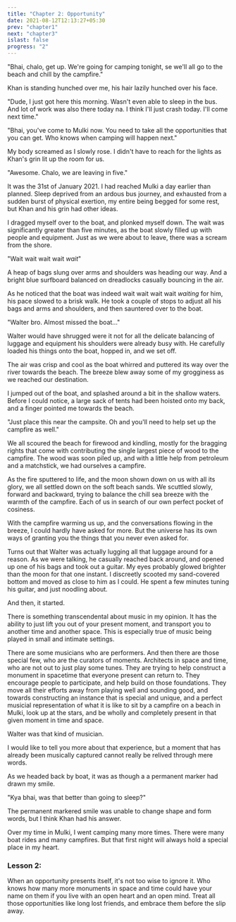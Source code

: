 ```yaml
---
title: "Chapter 2: Opportunity"
date: 2021-08-12T12:13:27+05:30
prev: "chapter1"
next: "chapter3"
islast: false
progress: "2"
---
```


"Bhai, chalo, get up. We're going for camping tonight, se we'll all go to
the beach and chill by the campfire."

Khan is standing hunched over me, his hair lazily hunched over his face.

"Dude, I just got here this morning. Wasn't even able to sleep in the bus.
And lot of work was also there today na. I think I'll just crash today. I'll
come next time."

"Bhai, you've come to Mulki now. You need to take all the opportunities that you
can get. Who knows when camping will happen next."

My body screamed as I slowly rose. I didn't have to reach for the lights as
Khan's grin lit up the room for us.

"Awesome. Chalo, we are leaving in five."

It was the 31st of January 2021. I had reached Mulki a day earlier than
planned. Sleep deprived from an ardous bus journey, and exhausted from a sudden
burst of physical exertion, my entire being begged for some rest, but Khan and
his grin had other ideas.

I dragged myself over to the boat, and plonked myself down. The wait was
significantly greater than five minutes, as the boat slowly filled up with
people and equipment. Just as we were about to leave, there was a scream
from the shore.

"Wait wait wait wait _wait_"

A heap of bags slung over arms and shoulders was heading our way. And a bright blue
surfboard balanced on dreadlocks casually bouncing in the air.

As he noticed that the boat was indeed wait wait wait wait _waiting_ for him,
his pace slowed to a brisk walk. He took a couple of stops to adjust all his
bags and arms and shoulders, and then sauntered over to the boat.

"Walter bro. Almost missed the boat..."

Walter would have shrugged were it not for all the delicate balancing of luggage
and equipment his shoulders were already busy with. He carefully loaded his
things onto the boat, hopped in, and we set off.

The air was crisp and cool as the boat whirred and puttered its way over the
river towards the beach. The breeze blew away some of my grogginess as we
reached our destination.

I jumped out of the boat, and splashed around a bit in the shallow waters. Before
I could notice, a large sack of tents had been hoisted onto my back, and a finger
pointed me towards the beach.

"Just place this near the campsite. Oh and you'll need to help set up the
campfire as well."

We all scoured the beach for firewood and kindling,
mostly for the bragging rights that come with contributing the single
largest piece of wood to the campfire. The wood was soon piled up, and with a
little help from petroleum and a matchstick, we had ourselves a campfire.

As the fire sputtered to life, and the moon shown down on us with all its
glory, we all settled down on the soft beach sands. We scuttled slowly,
forward and backward, trying to balance the chill sea breeze with the warmth
of the campfire. Each of us in search of our own perfect pocket of cosiness.

With the campfire warming us up, and the conversations flowing in the breeze,
I could hardly have asked for more. But the universe has its own ways of
granting you the things that you never even asked for.

Turns out that Walter was actually lugging all that luggage around for a reason.
As we were talking, he casually reached back around, and opened up one of
his bags and took out a guitar. My eyes probably glowed brighter than the moon
for that one instant.
I discreetly scooted my sand-covered bottom and moved as close to him as I
could. He spent a few minutes tuning his guitar, and just noodling about.

And then, it started.

There is something transcendental about music in my opinion. It has the ability
to just lift you out of your present moment, and transport you to another time
and another space. This is especially true of music being played in small and
intimate settings.

There are some musicians who are performers. And then there are those special
few, who are the curators of moments. Architects in space and time, who are not
out to just play some tunes. They are trying to help construct a monument in
spacetime that everyone present can return to. They encourage people to
participate, and help build on those foundations. They move all their efforts away
from playing well and sounding good, and towards constructing an instance that
is special and unique, and a perfect musicial representation of what it is like
to sit by a campfire on a beach in Mulki, look up at the stars, and be wholly
and completely present in that given moment in time and space.

Walter was that kind of musician.

I would like to tell you more about that experience, but a moment that has
already been musically captured cannot really be relived through mere words.

As we headed back by boat, it was as though a a permanent marker had drawn my
smile.

"Kya bhai, was that better than going to sleep?"

The permanent markered smile was unable to change shape and form words, but I
think Khan had his answer.

Over my time in Mulki, I went camping many more times. There were many boat
rides and many campfires. But that first night will always hold a special place
in my heart.

### Lesson 2:
When an opportunity presents itself, it's not too wise to ignore it. Who knows
how many more monuments in space and time could have your
name on them if you live with an open heart and an open mind. Treat all
those opportunities like long lost friends, and embrace them before the
slip away.
